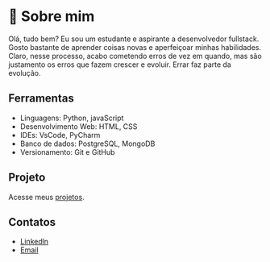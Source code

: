 # 🚀 Sobre mim
Olá, tudo bem? Eu sou um estudante e aspirante a desenvolvedor fullstack. Gosto bastante de aprender coisas novas e aperfeiçoar minhas habilidades. Claro, nesse processo, acabo cometendo erros de vez em quando, mas são justamento os erros que fazem crescer e evoluir. Errar faz parte da evolução.




## Ferramentas
- Linguagens:  Python, javaScript
- Desenvolvimento Web: HTML, CSS
- IDEs: VsCode, PyCharm
- Banco de dados: PostgreSQL, MongoDB
- Versionamento: Git e GitHub
  
## Projeto

Acesse meus [projetos](https://github.com/bispo-eugenio/Projetos/blob/main/README.md).


## Contatos

- [Linkedln](#www.linkedin.com/in/eugenio-bispo)
- [Email](https://mail.google.com/mail/u/0/#inbox?compose=GTvVlcSHvbKtcsKCMvqPrxTVftpZXZVDtxJQdlVQGMPJpWgGBJzVkMxXWKJVlXSjtJDFwdjmgsBjw)
